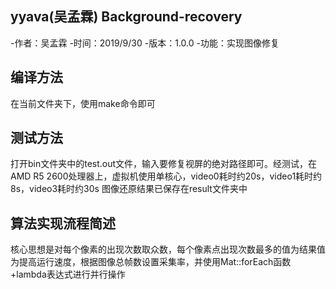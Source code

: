 ## yyava(吴孟霖) Background-recovery
-作者：吴孟霖
-时间：2019/9/30
-版本：1.0.0
-功能：实现图像修复
## 编译方法
在当前文件夹下，使用make命令即可
## 测试方法
打开bin文件夹中的test.out文件，输入要修复视屏的绝对路径即可。经测试，在AMD R5 2600处理器上，虚拟机使用单核心，video0耗时约20s，video1耗时约8s，video3耗时约30s
图像还原结果已保存在result文件夹中
## 算法实现流程简述
核心思想是对每个像素的出现次数取众数，每个像素点出现次数最多的值为结果值
为提高运行速度，根据图像总帧数设置采集率，并使用Mat::forEach函数+lambda表达式进行并行操作
